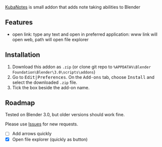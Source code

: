 ﻿
[KubaNotes](https://github.com/Mateusz-Grzelinski/kuba-notes) is small addon that adds note taking abilities to Blender

## Features 

- open link: type any text and open in preferred application: www link will open web, path will open file explorer

## Installation

1. Download this addon as `.zip` (or clone git repo to `%APPDATA%\Blender Foundation\Blender\3.0\scripts\addons`)
2. Go to <kbd><kbd>Edit</kbd>|<kbd>Preferences</kbd></kbd>. On the <kbd>Add-ons</kbd> tab, choose <kbd>Install</kbd> and select the downloaded `.zip` file.
3. Tick the box beside the add-on name.

## Roadmap

Tested on Blender 3.0, but older versions should work fine.

Please use [Issues](https://github.com/Mateusz-Grzelinski/kuba-notes/issues) for new requests.

- [ ] Add arrows quickly
- [x] Open file explorer (quickly as button)